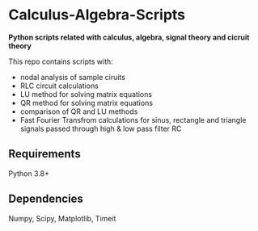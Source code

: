 # Calculus-Algebra-Scripts

**Python scripts related with calculus, algebra, signal theory and cicruit theory**

This repo contains scripts with:
* nodal analysis of sample ciruits
* RLC circuit calculations
* LU method for solving matrix equations
* QR method for solving matrix equations
* comparison of QR and LU methods
* Fast Fourier Transfrom calculations for sinus, rectangle and triangle signals passed through high & low pass filter RC

## Requirements

Python 3.8+

## Dependencies

Numpy, Scipy, Matplotlib, Timeit
